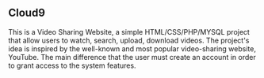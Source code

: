 ## Cloud9

This is a Video Sharing Website, a simple HTML/CSS/PHP/MYSQL project that allow users to watch, search, upload, download videos. 
The project's idea is inspired by the well-known and most popular video-sharing website, YouTube. The main difference that the user must create an account in order to grant access to the system features.
